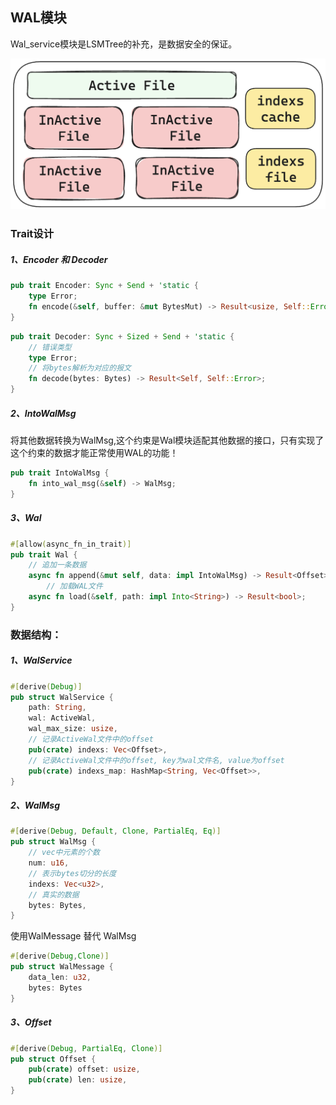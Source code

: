 ## WAL模块

Wal_service模块是LSMTree的补充，是数据安全的保证。

![](../../reademe_imgs/wal_service.png)



### Trait设计

##### 1、Encoder 和 Decoder

```rust
pub trait Encoder: Sync + Send + 'static {
    type Error;
    fn encode(&self, buffer: &mut BytesMut) -> Result<usize, Self::Error>;
}
```

```rust
pub trait Decoder: Sync + Sized + Send + 'static {
    // 错误类型
    type Error;
    // 将bytes解析为对应的报文
    fn decode(bytes: Bytes) -> Result<Self, Self::Error>;
}
```



##### 2、IntoWalMsg

将其他数据转换为WalMsg,这个约束是Wal模块适配其他数据的接口，只有实现了这个约束的数据才能正常使用WAL的功能！

```rust
pub trait IntoWalMsg {
    fn into_wal_msg(&self) -> WalMsg;
}
```





##### 3、Wal

```rust
#[allow(async_fn_in_trait)]
pub trait Wal {
  	// 追加一条数据
    async fn append(&mut self, data: impl IntoWalMsg) -> Result<Offset>;
		// 加载WAL文件
    async fn load(&self, path: impl Into<String>) -> Result<bool>;
}
```

### 数据结构：

##### 1、WalService

```rust
#[derive(Debug)]
pub struct WalService {
    path: String,
    wal: ActiveWal,
    wal_max_size: usize,
    // 记录ActiveWal文件中的offset
    pub(crate) indexs: Vec<Offset>,
    // 记录ActiveWal文件中的offset, key为wal文件名, value为offset
    pub(crate) indexs_map: HashMap<String, Vec<Offset>>,
}
```



##### 2、WalMsg

```rust
#[derive(Debug, Default, Clone, PartialEq, Eq)]
pub struct WalMsg {
  	// vec中元素的个数
    num: u16,
  	// 表示bytes切分的长度
    indexs: Vec<u32>,
  	// 真实的数据
    bytes: Bytes,
}
```



使用WalMessage 替代 WalMsg

```rust
#[derive(Debug,Clone)]
pub struct WalMessage {
    data_len: u32,
    bytes: Bytes
}
```





##### 3、Offset

```rust
#[derive(Debug, PartialEq, Clone)]
pub struct Offset {
    pub(crate) offset: usize,
    pub(crate) len: usize,
}
```



